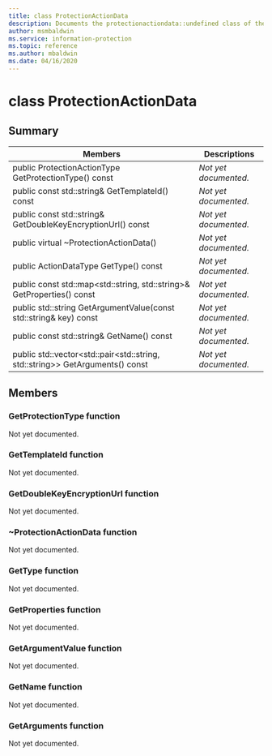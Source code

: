 ```yaml
---
title: class ProtectionActionData 
description: Documents the protectionactiondata::undefined class of the Microsoft Information Protection (MIP) SDK.
author: msmbaldwin
ms.service: information-protection
ms.topic: reference
ms.author: mbaldwin
ms.date: 04/16/2020
---
```


# class ProtectionActionData 
  
## Summary
 Members                        | Descriptions                                
--------------------------------|---------------------------------------------
public ProtectionActionType GetProtectionType() const  | _Not yet documented._
public const std::string& GetTemplateId() const  | _Not yet documented._
public const std::string& GetDoubleKeyEncryptionUrl() const  | _Not yet documented._
public virtual ~ProtectionActionData()  | _Not yet documented._
public ActionDataType GetType() const  | _Not yet documented._
public const std::map\<std::string, std::string\>& GetProperties() const  | _Not yet documented._
public std::string GetArgumentValue(const std::string& key) const  | _Not yet documented._
public const std::string& GetName() const  | _Not yet documented._
public std::vector\<std::pair\<std::string, std::string\>\> GetArguments() const  | _Not yet documented._
  
## Members
  
### GetProtectionType function
Not yet documented.

  
### GetTemplateId function
Not yet documented.

  
### GetDoubleKeyEncryptionUrl function
Not yet documented.

  
### ~ProtectionActionData function
Not yet documented.

  
### GetType function
Not yet documented.

  
### GetProperties function
Not yet documented.

  
### GetArgumentValue function
Not yet documented.

  
### GetName function
Not yet documented.

  
### GetArguments function
Not yet documented.
